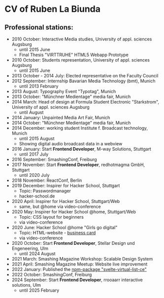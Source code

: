 # CV of Ruben La Biunda

## Professional stations:

- 2010 October: Interactive Media studies, University of appl. sciences Augsburg
  - until 2015 June
  - Final Thesis "VIRTTRUHE" HTML5 Webapp Prototype
- 2010 October: Students representation, University of appl. sciences Augsburg
  - until 2015 June
- 2013 October - 2014 July: Elected representative on the Faculty Council
- 2012 September: Internship Bavarian Media Technology (bmt), Munich
  - until 2013 February
- 2013 August: Typography Event "Typotag", Munich
- 2013 October: "Münchner Medientage" media fair, Munich 
- 2014 March: Head of design at Formula Student Electronic "Starkstrom", University of appl. sciences Augsburg
  - until August
- 2014 January: Unpainted Media Art Fair, Munich
- 2014 October: "Münchner Medientage" media fair, Munich
- 2014 December: working student Institute f. Broadcast technology, Munich
  - until 2015 August
  - Showing digital audio broadcast data in a webview
- 2016 January: Start **Frontend Developer**, M-way Solutions, Stuttgart
  - until 2017 July
- 2016 September: SmashingConf, Freiburg
- 2017 November: Start **Frontend Developer**, redhotmagma GmbH, Stuttgart
  - until 2020 July
- 2018 November: ReactConf, Berlin
- 2019 December: Inspirer for Hacker School, Stuttgart
  - Topic: Passwordmanager
  - hacker-school.de
- 2020 April: Inspirer for Hacker School, Stuttgart/Web
  - same, but @home via video-conference
- 2020 May: Inspirer for Hacker School @home, Stuttgart/Web
  - Topic: CSS layout for beginners
  - via video-conference
- 2020 June: Hacker School @home "Girls go digital"
  - Topic: HTML-website - [business card](https://codepen.io/Breaker222/pen/RwrZRdy)
  - via video-conference
- 2020 October:  Start **Frontend Developer**, Stellar Design und Engeneering, Ulm
  - until 2024 August
- 2021 March: Smashing Magazine Workshop: Scalable Design System
- 2021 April: Smashing Magazine Meetup: Website live improvement
- 2022 January: Published the [npm-package "svelte-virtual-list-ce"](https://www.npmjs.com/package/svelte-virtual-list-ce)
- 2022 October: SmashingConf, Freiburg
- 2024 September: Start **Frontend Developer**, rrooaarr interactive solutions, Ulm
  - until 2025 February

